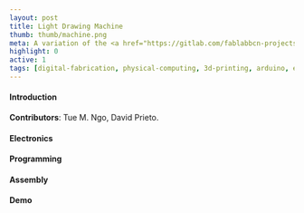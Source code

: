 ```yaml
---
layout: post
title: Light Drawing Machine
thumb: thumb/machine.png
meta: A variation of the <a href="https://gitlab.com/fablabbcn-projects/cnc-machines/six-pack-cnc">multi-tool SPML</a>.   
highlight: 0
active: 1
tags: [digital-fabrication, physical-computing, 3d-printing, arduino, esp32, motor-driver, electroluminescence-actuator, electromagnetic-actuator]
---
```


<h4>Introduction</h4>
<strong>Contributors</strong>: Tue M. Ngo, David Prieto.
<p></p>

<h4>Electronics</h4>
<p></p>

<h4>Programming</h4>
<p></p>

<h4>Assembly</h4>
<p></p>

<h4>Demo</h4>
<p></p>
